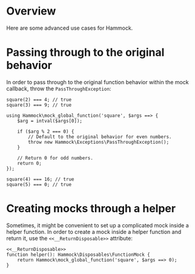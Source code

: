 # Overview

Here are some advanced use cases for Hammock.

# Passing through to the original behavior

In order to pass through to the original function behavior within the mock callback, throw the `PassThroughException`:

```hack
square(2) === 4; // true
square(3) === 9; // true

using Hammock\mock_global_function('square', $args ==> {
	$arg = intval($args[0]);

	if ($arg % 2 === 0) {
		// Default to the original behavior for even numbers.
		throw new Hammock\Exceptions\PassThroughException();
	}

	// Return 0 for odd numbers.
	return 0;
});

square(4) === 16; // true
square(5) === 0; // true
```

# Creating mocks through a helper

Sometimes, it might be convenient to set up a complicated mock inside a helper function. In order to create a mock inside a helper function and return it, use the `<<__ReturnDisposable>>` attribute:

```hack
<<__ReturnDisposable>>
function helper(): Hammock\Disposables\FunctionMock {
	return Hammock\mock_global_function('square', $args ==> 0);
}
```
